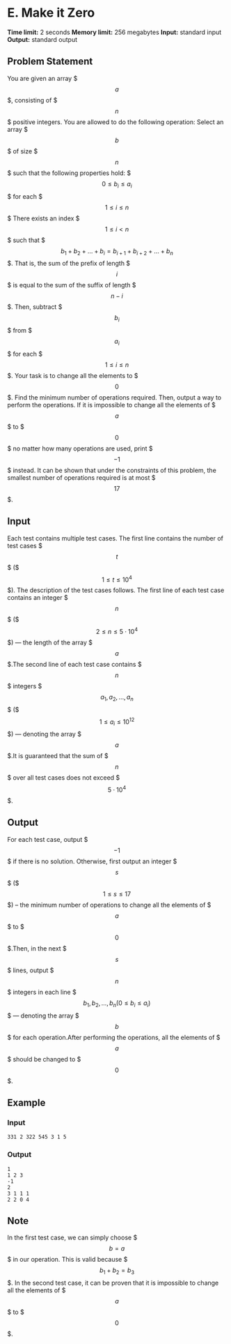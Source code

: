 # E. Make it Zero

**Time limit:** 2 seconds
**Memory limit:** 256 megabytes
**Input:** standard input
**Output:** standard output

## Problem Statement

You are given an array $$$a$$$, consisting of $$$n$$$ positive integers. You are allowed to do the following operation:   Select an array $$$b$$$ of size $$$n$$$ such that the following properties hold:  $$$0 \leq b_i \leq a_i$$$ for each $$$1 \leq i \leq n$$$  There exists an index $$$1\leq i < n$$$ such that $$$b_1+b_2+\ldots+b_i=b_{i+1}+b_{i+2}+\ldots+b_n$$$. That is, the sum of the prefix of length $$$i$$$ is equal to the sum of the suffix of length $$$n-i$$$.   Then, subtract $$$b_i$$$ from $$$a_i$$$ for each $$$1 \leq i \leq n$$$. Your task is to change all the elements to $$$0$$$. Find the minimum number of operations required. Then, output a way to perform the operations. If it is impossible to change all the elements of $$$a$$$ to $$$0$$$ no matter how many operations are used, print $$$-1$$$ instead. It can be shown that under the constraints of this problem, the smallest number of operations required is at most $$$17$$$.

## Input

Each test contains multiple test cases. The first line contains the number of test cases $$$t$$$ ($$$1 \le t \le 10^4$$$). The description of the test cases follows. The first line of each test case contains an integer $$$n$$$ ($$$2 \leq n \leq 5\cdot 10^4$$$) — the length of the array $$$a$$$.The second line of each test case contains $$$n$$$ integers $$$a_1,a_2,\ldots,a_n$$$ ($$$1 \leq a_i \leq 10^{12}$$$) — denoting the array $$$a$$$.It is guaranteed that the sum of $$$n$$$ over all test cases does not exceed $$$5\cdot 10^4$$$.

## Output

For each test case, output $$$-1$$$ if there is no solution. Otherwise, first output an integer $$$s$$$ ($$$1 \leq s \leq 17$$$) – the minimum number of operations to change all the elements of $$$a$$$ to $$$0$$$.Then, in the next $$$s$$$ lines, output $$$n$$$ integers in each line $$$b_1,b_2,\ldots,b_n (0 \leq b_i \leq a_i)$$$ — denoting the array $$$b$$$ for each operation.After performing the operations, all the elements of $$$a$$$ should be changed to $$$0$$$.

## Example

### Input
```
331 2 322 545 3 1 5
```

### Output
```
1
1 2 3
-1
2
3 1 1 1
2 2 0 4
```

## Note

In the first test case, we can simply choose $$$b=a$$$ in our operation. This is valid because $$$b_1+b_2=b_3$$$. In the second test case, it can be proven that it is impossible to change all the elements of $$$a$$$ to $$$0$$$.
